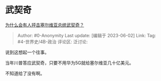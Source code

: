 # 武契奇
[为什么会有人抨击塞尔维亚总统武契奇？](https://www.zhihu.com/question/387658529/answer/3055236934)

> Author: #0-Anonymity
> Last update: [编辑于 2023-06-02]
> Link:
> Tag: #4-世界史/4B-政治 
> 评论区:
> 泛讨论:

说到这想起一个往事。

当年川普答应武契奇，只要不用华为5G就给塞尔维亚几十亿美元。

不知道给了没有啊。